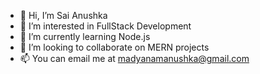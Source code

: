 - 👋 Hi, I’m Sai Anushka 
- 👀 I’m interested in FullStack Development
- 🌱 I’m currently learning Node.js
- 💞️ I’m looking to collaborate on MERN projects
- 📫 You can email me at madyanamanushka@gmail.com

<!---
anushkamadyanam/anushkamadyanam is a ✨ special ✨ repository because its `README.md` (this file) appears on your GitHub profile.
You can click the Preview link to take a look at your changes.
--->
